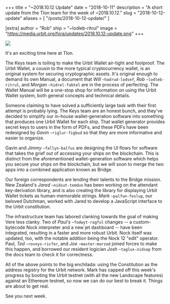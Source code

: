 +++
title = "~2018.10.12 Update"
date = "2018-10-11"
description = "A short update from the Tlon team for the week of ~2018.10.12."
slug = "2018-10-12-update"
aliases = [ "/posts/2018-10-12-update/" ]

[extra]
author = "Rob"
ship = "~lodleb-ritrul"
image = "https://media.urbit.org/fora/updates/2018.10.12-update.png"
+++

![](https://media.urbit.org/fora/updates/2018.10.12-update.png)

It's an exciting time here at Tlon.

The Keys team is toiling to make the Urbit Wallet air-tight and foolproof. The
Urbit Wallet, a cousin to the more typical cryptocurrency wallet, is an original
system for securing cryptographic assets. It's original enough to demand its own
Manual, a document that _Will_ `~hadrud-lodsef`, _Rob_ `~lodleb-ritrul`, and
_Morgan_ `~hidrel-fabtel` are in the process of perfecting. The Wallet Manual
will be a one-stop shop for information on using the Urbit Wallet system, both
general concepts and technical details.

Someone claiming to have solved a sufficiently large task with their first
attempt is probably lying. The Keys team are an honest bunch, and they've
decided to simplify our in-house wallet-generation software into something that
produces one Urbit Wallet for each ship. That wallet generator provides secret
keys to users in the form of PDFs, and these PDFs have been redesigned by
_Gavin_ `~riglur-figbud` so that they are more informative and easier to
organize.

Gavin and _Jimmy_ `~fallyn-balfus` are designing the UI flows for software
that takes the grief out of accessing your ships on the blockchain. This is
distinct from the aforementioned wallet-generation software which helps you
secure your ships on the blockchain, but we will soon to merge the two apps into
a combined application known as Bridge.

Our foreign correspondents are lending their talents to the Bridge mission.
New Zealand's _Jared_ `~nidsut-tomdun` has been working on the attendant
key-derivation library, and is also creating the library for displaying
Urbit Wallet tickets as human-memorable strings. _Mark_ `~palfun-foslup`, our
beloved Dutchman, worked with Jared to develop a JavaScript interface to the
Urbit constitution.

The infrastructure team has labored clanking towards the goal of making Vere
less clanky. Two of _Paul's_ `~fodwyt-ragful` changes -- a custom-bytecode
Nock interpreter and a new jet dashboard -- have been integrated, resulting in a
faster and more robust Urbit. Nock itself was updated, too, with the notable
addition being the Nock 12 "edit" operator. Paul, _Ted_ `~rovnys-ricfer`, and
_Joe_ `~master-morzod` joined forces to make this happen, and borrowed our
resident logician _Josh_ `~taglux-nidsep` from the docs team to check it for
correctness.

All of the above points to the big enchilada: using the Constitution as the
address registry for the Urbit network. Mark has capped off this week's progress
by booting the Urbit testnet (with all the new Landscape features) against an
Ethereum testnet, so now we can do our best to break it. Things are about to get
real.

See you next week.
